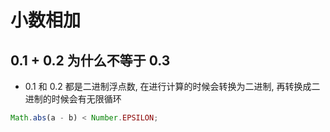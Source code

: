 # 小数相加

## 0.1 + 0.2 为什么不等于 0.3

- 0.1 和 0.2 都是二进制浮点数, 在进行计算的时候会转换为二进制, 再转换成二进制的时候会有无限循环

```js
Math.abs(a - b) < Number.EPSILON;
```
